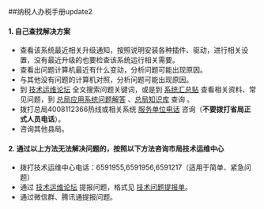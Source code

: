   ##纳税人办税手册update2


#### 1. 自己查找解决方案 ####
   *  查看该系统最近相关升级通知，按照说明安装各种插件、驱动，进行相关设置，没有最近升级的也要检查该系统运行相关需要。
   *  查看出问题计算机最近有什么变动，分析问题可能出现原因。
   *  与其他没有问题的计算机对照，分析问题可能出现原因。
   *  到 [技术运维论坛](http://76.68.16.15/yunwei/search.php?mod=forum&adv=yes) 全文搜索问题关键词，或是到 [系统汇总贴](http://76.68.16.15/yunwei/forum.php?mod=viewthread&tid=109) 查看相关资料、常见问题，到 [总局应用系统问题解答](http://130.9.1.249:7009/kbweb2/artery/form/dealParse.do?action=parseForm&formid=0242d8a83b160126e82237f3069b254b&formType=1&runTimeType=display&CZslb=03) 、[总局知识库](http://100.12.104.28:8081/swywzskww/) 查询
。
   *  拨打总局4008112366热线或相关系统 [服务单位电话](http://76.68.16.15/yunwei/forum.php?mod=viewthread&tid=108) 咨询（**不要拨打省局正式人员电话**）。
   *  咨询其他县局。

#### 2. 通过以上方法无法解决问题的，按照以下方法咨询市局技术运维中心 ####
   * 拨打技术运维中心电话：6591955,6591956,6591217（适用于简单、紧急问题）
   * 通过 [技术运维论坛](http://76.68.16.15/yunwei) 提报问题，格式见 [技术问题提报单](http://76.68.16.15/yunwei/forum.php?mod=viewthread&tid=99)。
   * 通过微信群、腾讯通提报问题。
   
